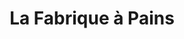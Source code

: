---
title: "La Fabrique à Pains"
url: /cormeilles-en-parisis/la-fabrique-a-pains/
shop: boulangerie
---